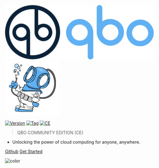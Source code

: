 <p float="left">
  <img src="img/qbo_250x150.svg" height="180" />
  <img id="cover_diver" src="img/diver_light.svg" height="180" /> 
</p>    

[![Version](https://img.shields.io/badge/qbo-ce-blue)](https://github.com/alexeadem/qbo-docs/blob/main/LICENSE)
[![Tag](https://img.shields.io/badge/dev-4.3.2--49c0db762-black)](https://github.com/alexeadem/qbo-docs/tags)
[![CE](https://img.shields.io/badge/CE-community_edition-lightblue)](https://github.com/alexeadem/qbo-docs/tags)


> QBO COMMUNITY EDITION (CE)
- Unlocking the power of cloud computing for anyone, anywhere.


[Github](https://github.com/alexeadem/qbo-ce) 
[Get Started](https://docs.qbo.io/#/?id=what-is-qbo)

![color](#fff)
